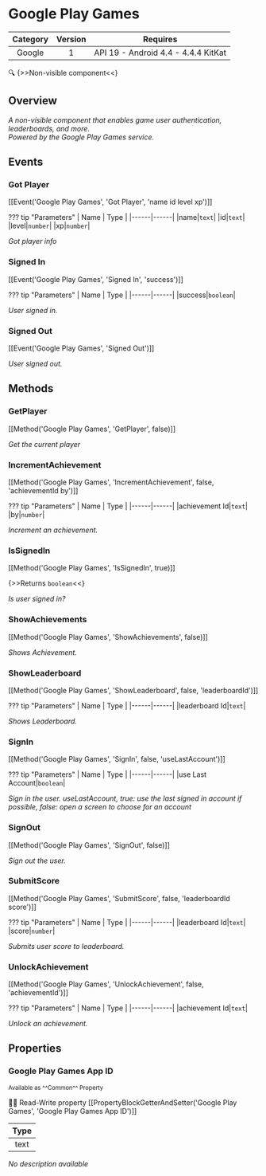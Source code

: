 # Google Play Games

| Category | Version | Requires |
|:--------:|:-------:|:--------:|
|Google|1|API 19 - Android 4.4 - 4.4.4 KitKat|

:mag: {>>Non-visible component<<}

## Overview

_A non-visible component that enables game user authentication, leaderboards, and more.<br>Powered by the Google Play Games service._

## Events

### Got Player

[[Event('Google Play Games', 'Got Player', 'name id level xp')]]

??? tip "Parameters"
    | Name | Type |
    |------|------|
    |name|`text`|
    |id|`text`|
    |level|`number`|
    |xp|`number`|


_Got player info_

### Signed In

[[Event('Google Play Games', 'Signed In', 'success')]]

??? tip "Parameters"
    | Name | Type |
    |------|------|
    |success|`boolean`|


_User signed in._

### Signed Out

[[Event('Google Play Games', 'Signed Out')]]

_User signed out._

## Methods

### GetPlayer

[[Method('Google Play Games', 'GetPlayer', false)]]

_Get the current player_

### IncrementAchievement

[[Method('Google Play Games', 'IncrementAchievement', false, 'achievementId by')]]

??? tip "Parameters"
    | Name | Type |
    |------|------|
    |achievement Id|`text`|
    |by|`number`|


_Increment an achievement._

### IsSignedIn

[[Method('Google Play Games', 'IsSignedIn', true)]]

{>>Returns `boolean`<<}

_Is user signed in?_

### ShowAchievements

[[Method('Google Play Games', 'ShowAchievements', false)]]

_Shows Achievement._

### ShowLeaderboard

[[Method('Google Play Games', 'ShowLeaderboard', false, 'leaderboardId')]]

??? tip "Parameters"
    | Name | Type |
    |------|------|
    |leaderboard Id|`text`|


_Shows Leaderboard._

### SignIn

[[Method('Google Play Games', 'SignIn', false, 'useLastAccount')]]

??? tip "Parameters"
    | Name | Type |
    |------|------|
    |use Last Account|`boolean`|


_Sign in the user. useLastAccount, true: use the last signed in account if possible, false: open a screen to choose for an account_

### SignOut

[[Method('Google Play Games', 'SignOut', false)]]

_Sign out the user._

### SubmitScore

[[Method('Google Play Games', 'SubmitScore', false, 'leaderboardId score')]]

??? tip "Parameters"
    | Name | Type |
    |------|------|
    |leaderboard Id|`text`|
    |score|`number`|


_Submits user score to leaderboard._

### UnlockAchievement

[[Method('Google Play Games', 'UnlockAchievement', false, 'achievementId')]]

??? tip "Parameters"
    | Name | Type |
    |------|------|
    |achievement Id|`text`|


_Unlock an achievement._

## Properties

### Google Play Games App ID

<small>Available as ^^Common^^ Property</small>

:eyes::pencil: Read-Write property
[[PropertyBlockGetterAndSetter('Google Play Games', 'Google Play Games App ID')]]

| Type |
|:----:|
|text|

_No description available_